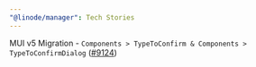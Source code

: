 ```yaml
---
"@linode/manager": Tech Stories
---
```


MUI v5 Migration - `Components > TypeToConfirm & Components > TypeToConfirmDialog` ([#9124](https://github.com/linode/manager/pull/9124))

